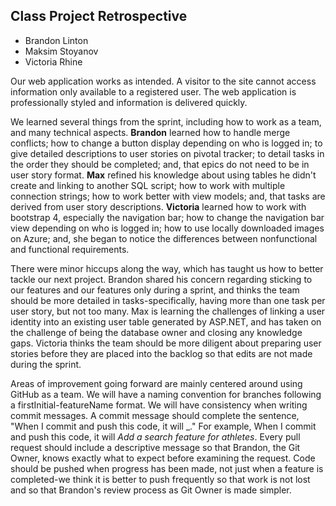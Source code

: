 ﻿## Class Project Retrospective

 - Brandon Linton
 - Maksim Stoyanov
 - Victoria Rhine

Our web application works as intended. A visitor to the site cannot access information only available to a registered user. The web application is professionally styled and information is delivered quickly. 

We learned several things from the sprint, including how to work as a team, and many technical aspects. **Brandon** learned how to handle merge conflicts; how to change a button display depending on who is logged in; to give detailed descriptions to user stories on pivotal tracker; to detail tasks in the order they should be completed; and, that epics do not need to be in user story format. **Max** refined his knowledge about using tables he didn't create and linking to another SQL script; how to work with multiple connection strings; how to work better with view models; and, that tasks are derived from user story descriptions. **Victoria** learned how to work with bootstrap 4, especially the navigation bar; how to change the navigation bar view depending on who is logged in; how to use locally downloaded images on Azure; and, she began to notice the differences between nonfunctional and functional requirements. 

There were minor hiccups along the way, which has taught us how to better tackle our next project. Brandon shared his concern regarding sticking to our features and our features only during a sprint, and thinks the team should be more detailed in tasks-specifically, having more than one task per user story, but not too many. Max is learning the challenges of linking a user identity into an existing user table generated by ASP.NET, and has taken on the challenge of being the database owner and closing any knowledge gaps. Victoria thinks the team should be more diligent about preparing user stories before they are placed into the backlog so that edits are not made during the sprint.

Areas of improvement going forward are mainly centered around using GitHub as a team. We will have a naming convention for branches following a firstInitial-featureName format. We will have consistency when writing commit messages. A commit message should complete the sentence, "When I commit and push this code, it will _." For example, When I commit and push this code, it will *Add a search feature for athletes*. Every pull request should include a descriptive message so that Brandon, the Git Owner, knows exactly what to expect before examining the request. Code should be pushed when progress has been made, not just when a feature is completed-we think it is better to push frequently so that work is not lost and so that Brandon's review process as Git Owner is made simpler.



